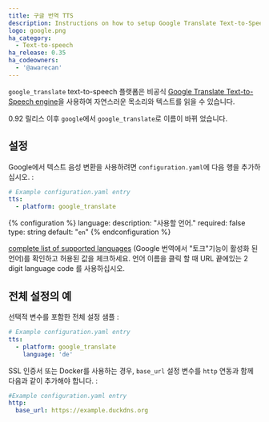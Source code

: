 ```yaml
---
title: 구글 번역 TTS
description: Instructions on how to setup Google Translate Text-to-Speech with Home Assistant.
logo: google.png
ha_category:
  - Text-to-speech
ha_release: 0.35
ha_codeowners:
  - '@awarecan'
---
```


`google_translate` text-to-speech 플랫폼은 비공식 [Google Translate Text-to-Speech engine](https://translate.google.com/)을 사용하여 자연스러운 목소리와 텍스트를 읽을 수 있습니다.

<div class='note'>

0.92 릴리스 이후 `google`에서 `google_translate`로 이름이 바뀌 었습니다.  

</div>

## 설정

Google에서 텍스트 음성 변환을 사용하려면 `configuration.yaml`에 다음 행을 추가하십시오. :

```yaml
# Example configuration.yaml entry
tts:
  - platform: google_translate
```

{% configuration %}
language:
  description: "사용할 언어."
  required: false
  type: string
  default: "`en`"
{% endconfiguration %}

[complete list of supported languages](https://translate.google.com/intl/en_ALL/about/languages/) (Google 번역에서 "토크"기능이 활성화 된 언어)를 확인하고 허용된 값을 체크하세요. 
언어 이름을 클릭 할 때 URL 끝에있는 2 digit language code 를 사용하십시오.

## 전체 설정의 예

선택적 변수를 포함한 전체 설정 샘플 :

```yaml
# Example configuration.yaml entry
tts:
  - platform: google_translate
    language: 'de'
```

SSL 인증서 또는 Docker를 사용하는 경우, `base_url` 설정 변수를 `http` 연동과 함께 다음과 같이 추가해야 합니다. :

```yaml
#Example configuration.yaml entry
http:
  base_url: https://example.duckdns.org
```
